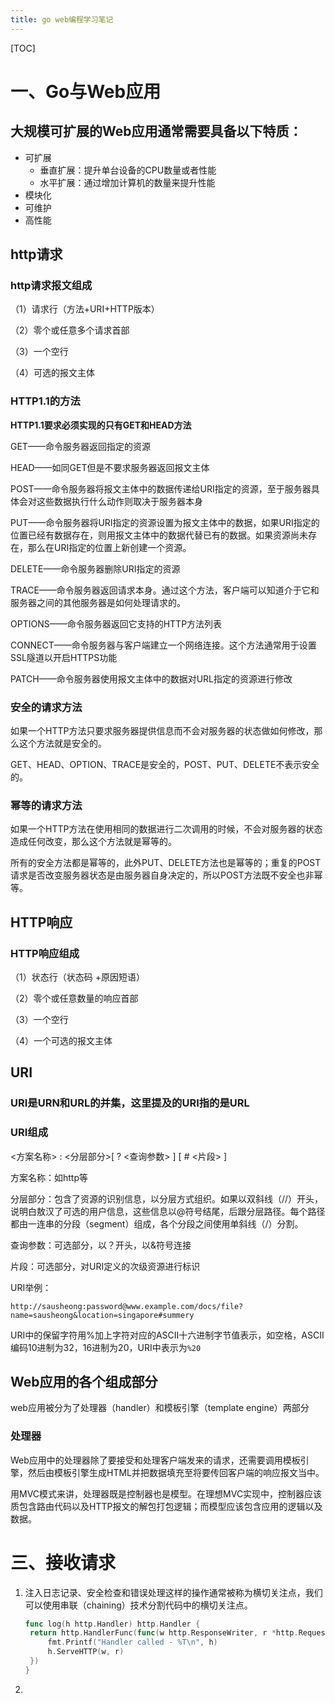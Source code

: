 ```yaml
---
title: go web编程学习笔记
---
```


[TOC]

# 一、Go与Web应用

## 大规模可扩展的Web应用通常需要具备以下特质：

- 可扩展
  - 垂直扩展：提升单台设备的CPU数量或者性能
  - 水平扩展：通过增加计算机的数量来提升性能
- 模块化
- 可维护
- 高性能

## http请求

### http请求报文组成

（1）请求行（方法+URI+HTTP版本）

（2）零个或任意多个请求首部

（3）一个空行

（4）可选的报文主体

### HTTP1.1的方法

**HTTP1.1要求必须实现的只有GET和HEAD方法**

GET——命令服务器返回指定的资源

HEAD——如同GET但是不要求服务器返回报文主体

POST——命令服务器将报文主体中的数据传递给URI指定的资源，至于服务器具体会对这些数据执行什么动作则取决于服务器本身

PUT——命令服务器将URI指定的资源设置为报文主体中的数据，如果URI指定的位置已经有数据存在，则用报文主体中的数据代替已有的数据。如果资源尚未存在，那么在URI指定的位置上新创建一个资源。

DELETE——命令服务器删除URI指定的资源

TRACE——命令服务器返回请求本身。通过这个方法，客户端可以知道介于它和服务器之间的其他服务器是如何处理请求的。

OPTIONS——命令服务器返回它支持的HTTP方法列表

CONNECT——命令服务器与客户端建立一个网络连接。这个方法通常用于设置SSL隧道以开启HTTPS功能

PATCH——命令服务器使用报文主体中的数据对URL指定的资源进行修改

### 安全的请求方法

如果一个HTTP方法只要求服务器提供信息而不会对服务器的状态做如何修改，那么这个方法就是安全的。

GET、HEAD、OPTION、TRACE是安全的，POST、PUT、DELETE不表示安全的。

### 幂等的请求方法

如果一个HTTP方法在使用相同的数据进行二次调用的时候，不会对服务器的状态造成任何改变，那么这个方法就是幂等的。

所有的安全方法都是幂等的，此外PUT、DELETE方法也是幂等的；重复的POST请求是否改变服务器状态是由服务器自身决定的，所以POST方法既不安全也非幂等。

## HTTP响应

### HTTP响应组成

（1）状态行（状态码 +原因短语）

（2）零个或任意数量的响应首部

（3）一个空行

（4）一个可选的报文主体

## URI

### URI是URN和URL的并集，这里提及的URI指的是URL

### URI组成

<方案名称> : <分层部分>[ ? <查询参数> ] [ # <片段> ]

方案名称：如http等

分层部分：包含了资源的识别信息，以分层方式组织。如果以双斜线（//）开头，说明白敖汉了可选的用户信息，这些信息以@符号结尾，后跟分层路径。每个路径都由一连串的分段（segment）组成，各个分段之间使用单斜线（/）分割。

查询参数：可选部分，以？开头，以&符号连接

片段：可选部分，对URI定义的次级资源进行标识

URI举例：

```URI
http://sausheong:password@www.example.com/docs/file?name=sausheong&location=singapore#summery
```

URI中的保留字符用%加上字符对应的ASCII十六进制字节值表示，如空格，ASCII编码10进制为32，16进制为20，URI中表示为`%20`

## Web应用的各个组成部分

web应用被分为了处理器（handler）和模板引擎（template engine）两部分

### 处理器

Web应用中的处理器除了要接受和处理客户端发来的请求，还需要调用模板引擎，然后由模板引擎生成HTML并把数据填充至将要传回客户端的响应报文当中。

用MVC模式来讲，处理器既是控制器也是模型。在理想MVC实现中，控制器应该质包含路由代码以及HTTP报文的解包打包逻辑；而模型应该包含应用的逻辑以及数据。

# 三、接收请求

1. 注入日志记录、安全检查和错误处理这样的操作通常被称为横切关注点，我们可以使用串联（chaining）技术分割代码中的横切关注点。

   ```go
   func log(h http.Handler) http.Handler {
   	return http.HandlerFunc(func(w http.ResponseWriter, r *http.Request) {
   		fmt.Printf("Handler called - %T\n", h)
   		h.ServeHTTP(w, r)
   	})
   }
   ```

2. 
